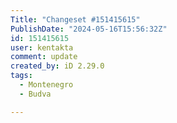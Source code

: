 ```yaml
---
Title: "Changeset #151415615"
PublishDate: "2024-05-16T15:56:32Z"
id: 151415615
user: kentakta
comment: update
created_by: iD 2.29.0
tags:
  - Montenegro
  - Budva

---
```

